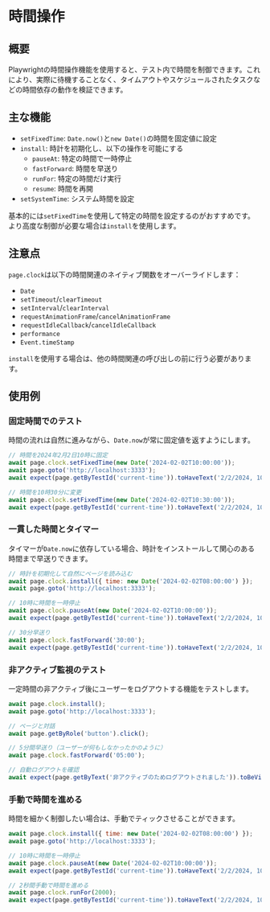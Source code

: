 # 時間操作

## 概要

Playwrightの時間操作機能を使用すると、テスト内で時間を制御できます。これにより、実際に待機することなく、タイムアウトやスケジュールされたタスクなどの時間依存の動作を検証できます。

## 主な機能

- `setFixedTime`: `Date.now()`と`new Date()`の時間を固定値に設定
- `install`: 時計を初期化し、以下の操作を可能にする
  - `pauseAt`: 特定の時間で一時停止
  - `fastForward`: 時間を早送り
  - `runFor`: 特定の時間だけ実行
  - `resume`: 時間を再開
- `setSystemTime`: システム時間を設定

基本的には`setFixedTime`を使用して特定の時間を設定するのがおすすめです。より高度な制御が必要な場合は`install`を使用します。

## 注意点

`page.clock`は以下の時間関連のネイティブ関数をオーバーライドします：
- `Date`
- `setTimeout`/`clearTimeout`
- `setInterval`/`clearInterval`
- `requestAnimationFrame`/`cancelAnimationFrame`
- `requestIdleCallback`/`cancelIdleCallback`
- `performance`
- `Event.timeStamp`

`install`を使用する場合は、他の時間関連の呼び出しの前に行う必要があります。

## 使用例

### 固定時間でのテスト

時間の流れは自然に進みながら、`Date.now`が常に固定値を返すようにします。

```javascript
// 時間を2024年2月2日10時に固定
await page.clock.setFixedTime(new Date('2024-02-02T10:00:00'));
await page.goto('http://localhost:3333');
await expect(page.getByTestId('current-time')).toHaveText('2/2/2024, 10:00:00 AM');

// 時間を10時30分に変更
await page.clock.setFixedTime(new Date('2024-02-02T10:30:00'));
await expect(page.getByTestId('current-time')).toHaveText('2/2/2024, 10:30:00 AM');
```

### 一貫した時間とタイマー

タイマーが`Date.now`に依存している場合、時計をインストールして関心のある時間まで早送りできます。

```javascript
// 時計を初期化して自然にページを読み込む
await page.clock.install({ time: new Date('2024-02-02T08:00:00') });
await page.goto('http://localhost:3333');

// 10時に時間を一時停止
await page.clock.pauseAt(new Date('2024-02-02T10:00:00'));
await expect(page.getByTestId('current-time')).toHaveText('2/2/2024, 10:00:00 AM');

// 30分早送り
await page.clock.fastForward('30:00');
await expect(page.getByTestId('current-time')).toHaveText('2/2/2024, 10:30:00 AM');
```

### 非アクティブ監視のテスト

一定時間の非アクティブ後にユーザーをログアウトする機能をテストします。

```javascript
await page.clock.install();
await page.goto('http://localhost:3333');

// ページと対話
await page.getByRole('button').click();

// 5分間早送り（ユーザーが何もしなかったかのように）
await page.clock.fastForward('05:00');

// 自動ログアウトを確認
await expect(page.getByText('非アクティブのためログアウトされました')).toBeVisible();
```

### 手動で時間を進める

時間を細かく制御したい場合は、手動でティックさせることができます。

```javascript
await page.clock.install({ time: new Date('2024-02-02T08:00:00') });
await page.goto('http://localhost:3333');

// 10時に時間を一時停止
await page.clock.pauseAt(new Date('2024-02-02T10:00:00'));
await expect(page.getByTestId('current-time')).toHaveText('2/2/2024, 10:00:00 AM');

// 2秒間手動で時間を進める
await page.clock.runFor(2000);
await expect(page.getByTestId('current-time')).toHaveText('2/2/2024, 10:00:02 AM');